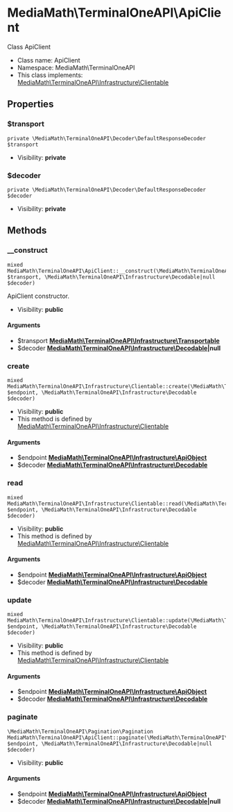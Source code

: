 MediaMath\TerminalOneAPI\ApiClient
===============

Class ApiClient




* Class name: ApiClient
* Namespace: MediaMath\TerminalOneAPI
* This class implements: [MediaMath\TerminalOneAPI\Infrastructure\Clientable](MediaMath-TerminalOneAPI-Infrastructure-Clientable.md)




Properties
----------


### $transport

    private \MediaMath\TerminalOneAPI\Decoder\DefaultResponseDecoder $transport





* Visibility: **private**


### $decoder

    private \MediaMath\TerminalOneAPI\Decoder\DefaultResponseDecoder $decoder





* Visibility: **private**


Methods
-------


### __construct

    mixed MediaMath\TerminalOneAPI\ApiClient::__construct(\MediaMath\TerminalOneAPI\Infrastructure\Transportable $transport, \MediaMath\TerminalOneAPI\Infrastructure\Decodable|null $decoder)

ApiClient constructor.



* Visibility: **public**


#### Arguments
* $transport **[MediaMath\TerminalOneAPI\Infrastructure\Transportable](MediaMath-TerminalOneAPI-Infrastructure-Transportable.md)**
* $decoder **[MediaMath\TerminalOneAPI\Infrastructure\Decodable](MediaMath-TerminalOneAPI-Infrastructure-Decodable.md)|null**



### create

    mixed MediaMath\TerminalOneAPI\Infrastructure\Clientable::create(\MediaMath\TerminalOneAPI\Infrastructure\ApiObject $endpoint, \MediaMath\TerminalOneAPI\Infrastructure\Decodable $decoder)





* Visibility: **public**
* This method is defined by [MediaMath\TerminalOneAPI\Infrastructure\Clientable](MediaMath-TerminalOneAPI-Infrastructure-Clientable.md)


#### Arguments
* $endpoint **[MediaMath\TerminalOneAPI\Infrastructure\ApiObject](MediaMath-TerminalOneAPI-Infrastructure-ApiObject.md)**
* $decoder **[MediaMath\TerminalOneAPI\Infrastructure\Decodable](MediaMath-TerminalOneAPI-Infrastructure-Decodable.md)**



### read

    mixed MediaMath\TerminalOneAPI\Infrastructure\Clientable::read(\MediaMath\TerminalOneAPI\Infrastructure\ApiObject $endpoint, \MediaMath\TerminalOneAPI\Infrastructure\Decodable $decoder)





* Visibility: **public**
* This method is defined by [MediaMath\TerminalOneAPI\Infrastructure\Clientable](MediaMath-TerminalOneAPI-Infrastructure-Clientable.md)


#### Arguments
* $endpoint **[MediaMath\TerminalOneAPI\Infrastructure\ApiObject](MediaMath-TerminalOneAPI-Infrastructure-ApiObject.md)**
* $decoder **[MediaMath\TerminalOneAPI\Infrastructure\Decodable](MediaMath-TerminalOneAPI-Infrastructure-Decodable.md)**



### update

    mixed MediaMath\TerminalOneAPI\Infrastructure\Clientable::update(\MediaMath\TerminalOneAPI\Infrastructure\ApiObject $endpoint, \MediaMath\TerminalOneAPI\Infrastructure\Decodable $decoder)





* Visibility: **public**
* This method is defined by [MediaMath\TerminalOneAPI\Infrastructure\Clientable](MediaMath-TerminalOneAPI-Infrastructure-Clientable.md)


#### Arguments
* $endpoint **[MediaMath\TerminalOneAPI\Infrastructure\ApiObject](MediaMath-TerminalOneAPI-Infrastructure-ApiObject.md)**
* $decoder **[MediaMath\TerminalOneAPI\Infrastructure\Decodable](MediaMath-TerminalOneAPI-Infrastructure-Decodable.md)**



### paginate

    \MediaMath\TerminalOneAPI\Pagination\Pagination MediaMath\TerminalOneAPI\ApiClient::paginate(\MediaMath\TerminalOneAPI\Infrastructure\ApiObject $endpoint, \MediaMath\TerminalOneAPI\Infrastructure\Decodable|null $decoder)





* Visibility: **public**


#### Arguments
* $endpoint **[MediaMath\TerminalOneAPI\Infrastructure\ApiObject](MediaMath-TerminalOneAPI-Infrastructure-ApiObject.md)**
* $decoder **[MediaMath\TerminalOneAPI\Infrastructure\Decodable](MediaMath-TerminalOneAPI-Infrastructure-Decodable.md)|null**


